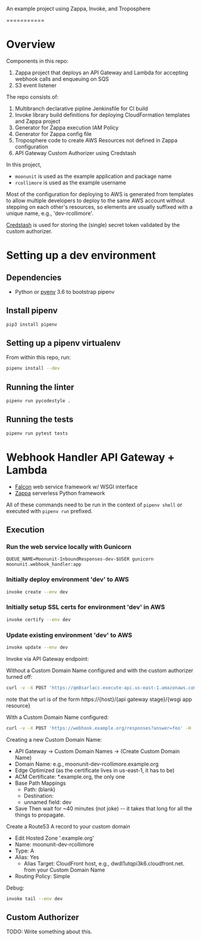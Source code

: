An example project using Zappa, Invoke, and Troposphere

===========

# Overview

Components in this repo:
1. Zappa project that deploys an API Gateway and Lambda for accepting webhook calls and enqueuing on SQS
1. S3 event listener

The repo consists of:
1. Multibranch declarative pipline Jenkinsfile for CI build
1. Invoke library build definitions for deploying CloudFormation templates and Zappa project
1. Generator for Zappa execution IAM Policy
1. Generator for Zappa config file
1. Troposphere code to create AWS Resources not defined in Zappa configuration
1. API Gateway Custom Authorizer using Credstash

In this project,
* `moonunit` is used as the example application and package name
* `rcollimore` is used as the example username

Most of the configuration for deploying to AWS is generated from templates to allow multiple developers to deploy to
the same AWS account without stepping on each other's resources, so elements are usually suffixed with a unique name,
e.g., 'dev-rcollimore'.

[Credstash](https://github.com/fugue/credstash) is used for storing the (single) secret token validated by the
custom authorizer.

#  Setting up a dev environment

## Dependencies

* Python or [pyenv](https://github.com/pyenv/pyenv) 3.6 to bootstrap pipenv

## Install pipenv

```bash
pip3 install pipenv
```

## Setting up a pipenv virtualenv

From within this repo, run:

```bash
pipenv install --dev
```

## Running the linter

```bash
pipenv run pycodestyle .
```

## Running the tests

```bash
pipenv run pytest tests
```

# Webhook Handler API Gateway + Lambda

* [Falcon](https://falconframework.org/) web service framework w/ WSGI interface
* [Zappa](https://github.com/Miserlou/Zappa) serverless Python framework

All of these commands need to be run in the context of `pipenv shell` or executed with `pipenv run` prefixed.

## Execution

### Run the web service locally with Gunicorn

```
QUEUE_NAME=Moonunit-InboundResponses-dev-$USER gunicorn moonunit.webhook_handler:app
```

### Initially deploy environment 'dev' to AWS

```bash
invoke create --env dev
```

### Initially setup SSL certs for environment 'dev' in AWS

```bash
invoke certify --env dev
```

### Update existing environment 'dev' to AWS

```bash
invoke update --env dev
```

Invoke via API Gateway endpoint:

Without a Custom Domain Name configured and with the custom authorizer turned off:
```bash
curl -v -X POST 'https://qm8sarlacc.execute-api.us-east-1.amazonaws.com/dev_pvarner/responses?param1=foo' ; echo '\n'
```
note that the url is of the form https://{host}/{api gateway stage}/{wsgi app resource}

With a Custom Domain Name configured:
```bash
curl -v -X POST 'https://webhook.example.org/responses?answer=foo' -H 'Authorization: Bearer 1234' && echo
```

Creating a new Custom Domain Name:
* API Gateway -> Custom Domain Names -> (Create Custom Domain Name)
* Domain Name: e.g., moonunit-dev-rcollimore.example.org
* Edge Optimized (as the certificate lives in us-east-1, it has to be)
* ACM Certificate: *.example.org, the only one
* Base Path Mappings
  * Path: (blank)
  * Destination: <your api gateway>
  * unnamed field: dev
* Save
Then wait for ~40 minutes (not joke) -- it takes that long for all the things to propagate.

Create a Route53 A record to your custom domain
* Edit Hosted Zone '.example.org'
* Name: moonunit-dev-rcollimore
* Type: A
* Alias: Yes
  * Alias Target: CloudFront host, e.g., dwdl1utqpi3k6.cloudfront.net. from your Custom Domain Name
* Routing Policy: Simple

Debug:
```bash
invoke tail --env dev
```

## Custom Authorizer

TODO: Write something about this.
